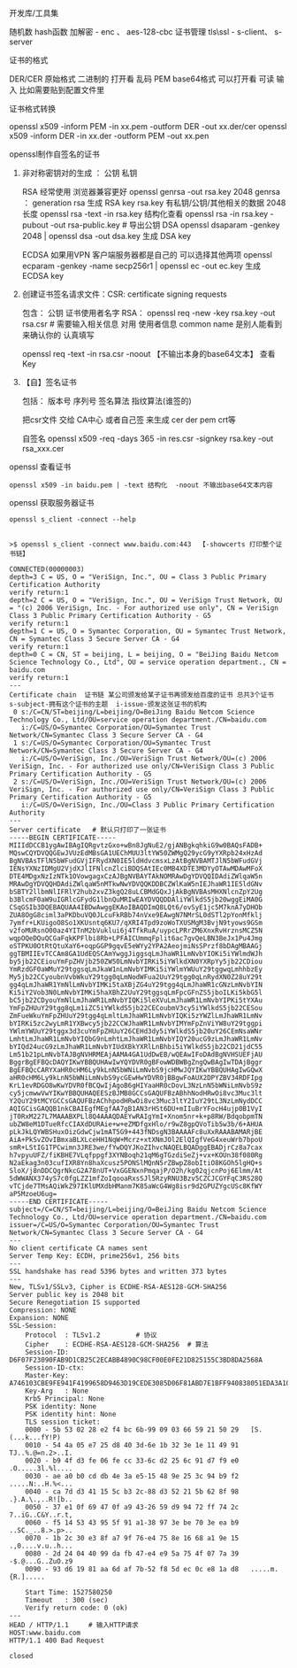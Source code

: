 开发库/工具集

随机数
hash函数 
加解密  - enc 、 aes-128-cbc
证书管理
tls\ssl - s-client、 s-server

证书的格式

DER/CER    原始格式 二进制的 打开看 乱码
PEM        base64格式 可以打开看  可读 输入 比如需要贴到配置文件里 

证书格式转换

openssl x509 -inform PEM -in xx.pem -outform DER -out xx.der/cer
openssl x509 -inform DER -in xx.der -outform PEM -out xx.pen

openssl制作自签名的证书

1. 非对称密钥对的生成  ： 公钥 私钥

	  RSA 经常使用 浏览器兼容更好 
		openssl genrsa -out rsa.key 2048 
			genrsa ： generation rsa 生成 RSA key
			rsa.key 有私钥/公钥/其他相关的数据 
			2048 长度
		openssl rsa -text -in rsa.key 结构化查看
		openssl rsa -in rsa.key -pubout -out rsa-public.key # 导出公钥
	  DSA 
		openssl dsaparam -genkey 2048 | openssl dsa -out dsa.key 生成 DSA key
		
	  ECDSA  如果用VPN 客户端服务器都是自己的 可以选择其他两项
		openssl ecparam -genkey -name secp256r1 | openssl ec -out ec.key 生成 ECDSA key

2. 创建证书签名请求文件：CSR: certificate signing requests 
	
	包含： 公钥 证书使用者名字
	RSA：
		openssl req -new -key rsa.key -out rsa.csr # 需要输入相关信息 对用 使用者信息
			common name 是别人能看到来确认你的 认真填写

	openssl req -text -in rsa.csr -noout 【不输出本身的base64文本】 查看Key
	
3. 【自】签名证书
	
	包括： 版本号 序列号 签名算法 指纹算法(谁签的)
	
	把csr文件 交给 CA中心 或者自己签 来生成
	cer der  pem crt等
	
	自签名
	openssl x509 -req -days 365 -in res.csr -signkey rsa.key -out rsa_xxx.cer
	

openssl 查看证书

	openssl x509 -in baidu.pem | -text 结构化  -noout 不输出base64文本内容 


openssl 获取服务器证书

	openssl s_client -connect --help 

	
	>$ openssl s_client -connect www.baidu.com:443  【-showcerts 打印整个证书链】 

	CONNECTED(00000003)
	depth=3 C = US, O = "VeriSign, Inc.", OU = Class 3 Public Primary Certification Authority
	verify return:1
	depth=2 C = US, O = "VeriSign, Inc.", OU = VeriSign Trust Network, OU = "(c) 2006 VeriSign, Inc. - For authorized use only", CN = VeriSign Class 3 Public Primary Certification Authority - G5
	verify return:1
	depth=1 C = US, O = Symantec Corporation, OU = Symantec Trust Network, CN = Symantec Class 3 Secure Server CA - G4
	verify return:1
	depth=0 C = CN, ST = beijing, L = beijing, O = "BeiJing Baidu Netcom Science Technology Co., Ltd", OU = service operation department., CN = baidu.com
	verify return:1
	---
	Certificate chain  证书链 某公司颁发给某子证书再颁发给百度的证书 总共3个证书  s-subject-拥有这个证书的主题  i-issue-颁发这张证书的机构
	 0 s:/C=CN/ST=beijing/L=beijing/O=BeiJing Baidu Netcom Science Technology Co., Ltd/OU=service operation department./CN=baidu.com
	   i:/C=US/O=Symantec Corporation/OU=Symantec Trust Network/CN=Symantec Class 3 Secure Server CA - G4
	 1 s:/C=US/O=Symantec Corporation/OU=Symantec Trust Network/CN=Symantec Class 3 Secure Server CA - G4
	   i:/C=US/O=VeriSign, Inc./OU=VeriSign Trust Network/OU=(c) 2006 VeriSign, Inc. - For authorized use only/CN=VeriSign Class 3 Public Primary Certification Authority - G5
	 2 s:/C=US/O=VeriSign, Inc./OU=VeriSign Trust Network/OU=(c) 2006 VeriSign, Inc. - For authorized use only/CN=VeriSign Class 3 Public Primary Certification Authority - G5
	   i:/C=US/O=VeriSign, Inc./OU=Class 3 Public Primary Certification Authority
	---
	Server certificate   # 默认只打印了一张证书
	-----BEGIN CERTIFICATE-----
	MIIIdDCCB1ygAwIBAgIQRgvtzGxo+wBn8JgNuE2/gjANBgkqhkiG9w0BAQsFADB+
	MQswCQYDVQQGEwJVUzEdMBsGA1UEChMUU3ltYW50ZWMgQ29ycG9yYXRpb24xHzAd
	BgNVBAsTFlN5bWFudGVjIFRydXN0IE5ldHdvcmsxLzAtBgNVBAMTJlN5bWFudGVj
	IENsYXNzIDMgU2VjdXJlIFNlcnZlciBDQSAtIEc0MB4XDTE3MDYyOTAwMDAwMFoX
	DTE4MDgxNzIzNTk1OVowgagxCzAJBgNVBAYTAkNOMRAwDgYDVQQIDAdiZWlqaW5n
	MRAwDgYDVQQHDAdiZWlqaW5nMTkwNwYDVQQKDDBCZWlKaW5nIEJhaWR1IE5ldGNv
	bSBTY2llbmNlIFRlY2hub2xvZ3kgQ28uLCBMdGQxJjAkBgNVBAsMHXNlcnZpY2Ug
	b3BlcmF0aW9uIGRlcGFydG1lbnQuMRIwEAYDVQQDDAliYWlkdS5jb20wggEiMA0G
	CSqGSIb3DQEBAQUAA4IBDwAwggEKAoIBAQDImQ8LQt6/ovSyE1jc5M7knA7yDHOb
	ZUA8OgG8ciml3aPKDbuVQ0JLcuFkRBb74nVxe9EAwgN7NMrSL0dSTl2pYonMfklj
	7ymfr+LKUigoO8So1XKUsntq6KU7/qXRI4Tpd9zoWoTXUSMgM3BvjN9tyows9GSm
	v2foMURsnO00az4YITnM2bVuklui6j4TfkRuA/uypcLPRrZM6XnxRvHrznsMCZ5N
	wqpOQeDQuQCGaFqkKPFlbi8Rb+LPFAICUmmqFplit6ac7gvQeLBN3BeJx1Pu4Jmg
	oSTPKU0OtRtQtuXaY6+oqpGGP9gqvE5eWYy2YPA2AeojmiNsSPrzf8bDAgMBAAGj
	ggTBMIIEvTCCAm8GA1UdEQSCAmYwggJiggsqLmJhaWR1LmNvbYIOKi5iYWlmdWJh
	by5jb22CEiouYmFpZHVjb250ZW50LmNvbYIRKi5iYWlkdXN0YXRpYy5jb22CDiou
	YmRzdGF0aWMuY29tggsqLmJkaW1nLmNvbYIMKi5iYWlmYWUuY29tggwqLmhhbzEy
	My5jb22CCyoubnVvbWkuY29tgg0qLmNodWFua2UuY29tgg0qLnRydXN0Z28uY29t
	gg4qLmJhaWR1YmNlLmNvbYIMKi5taXBjZG4uY29tgg4qLmJhaWR1cGNzLmNvbYIN
	Ki5iY2Vob3N0LmNvbYIMKi5haXBhZ2UuY29tggsqLmFpcGFnZS5jboILKi5kbG5l
	bC5jb22CDyouYmNlLmJhaWR1LmNvbYIQKi5leXVuLmJhaWR1LmNvbYIPKi5tYXAu
	YmFpZHUuY29tgg8qLm1iZC5iYWlkdS5jb22CECoubmV3cy5iYWlkdS5jb22CESou
	ZmFueWkuYmFpZHUuY29tgg4qLmltLmJhaWR1LmNvbYIQKi5zYWZlLmJhaWR1LmNv
	bYIRKi5zc2wyLmR1YXBwcy5jb22CCWJhaWR1LmNvbYIMYmFpZnViYW8uY29tggpi
	YWlmYWUuY29tggx3d3cuYmFpZHUuY26CEHd3dy5iYWlkdS5jb20uY26CEmNsaWNr
	LmhtLmJhaWR1LmNvbYIQbG9nLmhtLmJhaWR1LmNvbYIQY20ucG9zLmJhaWR1LmNv
	bYIQd24ucG9zLmJhaWR1LmNvbYIUdXBkYXRlLnBhbi5iYWlkdS5jb22CD21jdC55
	Lm51b21pLmNvbTAJBgNVHRMEAjAAMA4GA1UdDwEB/wQEAwIFoDAdBgNVHSUEFjAU
	BggrBgEFBQcDAQYIKwYBBQUHAwIwYQYDVR0gBFowWDBWBgZngQwBAgIwTDAjBggr
	BgEFBQcCARYXaHR0cHM6Ly9kLnN5bWNiLmNvbS9jcHMwJQYIKwYBBQUHAgIwGQwX
	aHR0cHM6Ly9kLnN5bWNiLmNvbS9ycGEwHwYDVR0jBBgwFoAUX2DPYZBV34RDFIpg
	KrL1evRDGO8wKwYDVR0fBCQwIjAgoB6gHIYaaHR0cDovL3NzLnN5bWNiLmNvbS9z
	cy5jcmwwVwYIKwYBBQUHAQEESzBJMB8GCCsGAQUFBzABhhNodHRwOi8vc3Muc3lt
	Y2QuY29tMCYGCCsGAQUFBzAChhpodHRwOi8vc3Muc3ltY2IuY29tL3NzLmNydDCC
	AQIGCisGAQQB1nkCBAIEgfMEgfAA7gB1AN3rHSt6DU+mIIuBrYFocH4ujp0B1VyI
	jT0RxM227L7MAAABXPLl8Q4AAAQDAEYwRAIgYmI+Xnom5nr+k+p8RW/BdqobpmTN
	ubZW8eM1DTueRfcCIAXdDURAie+w+eZMDfgxHlo/r9wZ8gpQVoTib5w3b/6+AHUA
	pLkJkLQYWBSHuxOizGdwCjw1mAT5G9+443fNDsgN3BAAAAFc8uXxRAAABAMARjBE
	AiA+PkSvZOvIBmxaBLXLceHH1NqW+Mcrz+xtXNmJOl2ElQIgfVeG4xeuWrb7bpoU
	smR+LStIG1TPCwimn3JRE3we/fYwDQYJKoZIhvcNAQELBQADggEBADjrCz8a7cax
	h7vpyuUFZ/fiKBHE7VLqfppgf3XYNBoqh21qM6gTGzdiSeZj+vx+KOUn38f080Rg
	N2aEkag3n03cufIXR8Yn8haXcusz5PONSlMQnN5rZBwpZ8obItiO8KGOh5lgHQ+s
	SloX/j8nDDCQgrNkcG2A78nUT+VxGGENxnPmqajP/O2h/kg02qjcnPoj6Elmm/At
	5dWWANX374yS7c0fgLZZ1mfZoIqooaRxsSJl5RzyRNU3Bzv5CZCJCGYFqC3RS28Q
	vTCjde7TMsAQiWkZ97IKlUMXdbHManm7K85aWcG4Wg8isr9d2GPUZYgcUSc8KfWY
	aP5MzoeU6ug=
	-----END CERTIFICATE-----
	subject=/C=CN/ST=beijing/L=beijing/O=BeiJing Baidu Netcom Science Technology Co., Ltd/OU=service operation department./CN=baidu.com
	issuer=/C=US/O=Symantec Corporation/OU=Symantec Trust Network/CN=Symantec Class 3 Secure Server CA - G4
	---
	No client certificate CA names sent
	Server Temp Key: ECDH, prime256v1, 256 bits
	---
	SSL handshake has read 5396 bytes and written 373 bytes
	---
	New, TLSv1/SSLv3, Cipher is ECDHE-RSA-AES128-GCM-SHA256
	Server public key is 2048 bit
	Secure Renegotiation IS supported
	Compression: NONE
	Expansion: NONE
	SSL-Session:
	    Protocol  : TLSv1.2			# 协议
	    Cipher    : ECDHE-RSA-AES128-GCM-SHA256  # 算法
	    Session-ID: D6F07F23090FAB9D1CB25C2ECABB4890C98CF00E0FE21D825155C3BD8DA2568A
	    Session-ID-ctx: 
	    Master-Key: A746103CBE9FE941F4199658D9463D19CEDE3085D06F81ABD7E1BFF940838051EDA3A10F371B42FA9BD1BD373FA3505D
	    Key-Arg   : None
	    Krb5 Principal: None
	    PSK identity: None
	    PSK identity hint: None
	    TLS session ticket:
	    0000 - 5b 53 02 28 e2 f4 bc 6b-99 09 03 66 59 21 50 29   [S.(...k...fY!P)
	    0010 - 54 4a 05 e7 25 d8 40 3d-6e 1b 32 3e 1e 11 49 91   TJ..%.@=n.2>..I.
	    0020 - b9 4f d3 fe 06 fe cc 33-6c d2 25 6c 91 d7 f9 e0   .O.....3l.%l....
	    0030 - ae a0 b0 cd db 4e 3a e5-15 48 9e 25 3c 94 b9 f2   .....N:..H.%<...
	    0040 - ca 7d d3 41 15 5c b3 2c-88 d3 52 21 5b 62 8f 98   .}.A.\.,..R![b..
	    0050 - 37 e1 0f 69 47 0f a9 43-26 59 d9 94 72 ff 74 2c   7..iG..C&Y..r.t,
	    0060 - f5 14 53 43 95 5f 91 a1-38 97 3e be 70 3e ea b9   ..SC._..8.>.p>..
	    0070 - 1b 2c 30 e3 8f a7 9f 76-e4 75 8e 16 68 a1 9e 15   .,0....v.u..h...
	    0080 - 2d 24 04 40 99 da fb 47-e4 e9 5a 75 4f 07 7a 39   -$.@...G..ZuO.z9
	    0090 - 93 d6 19 81 aa 6d af 7b-52 f8 5d ec 0c e8 1a d8   .....m.{R.].....
	
	    Start Time: 1527580250
	    Timeout   : 300 (sec)
	    Verify return code: 0 (ok)
	---
	HEAD / HTTP/1.1     # 输入HTTP请求
	HOST:www.baidu.com 						
	HTTP/1.1 400 Bad Request
	
	closed
